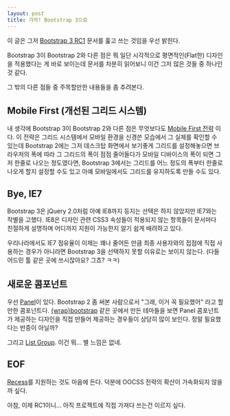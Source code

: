 ```yaml
---
layout: post
title: 가자! Bootstrap 3으로
---
```


이 글은 그저 [Bootstrap 3 RC1](http://getbootstrap.com/) 문서를 훑고 쓰는 것임을 우선 밝힌다.

Bootstrap 3이 Bootstrap 2와 다른 점은 뭐 일단 시각적으로 평면적인(Flat한) 디자인을 적용했다는 게 바로 보이는데 문서를 차분히 읽어보니 이건 그저 많은 것들 중 하나인 것 같다.

그 밖의 다른 점들 중 주목할만한 내용들을 좀 추려본다.

Mobile First (개선된 그리드 시스템)
--------------------------------------------

내 생각에 Bootstrap 3이 Bootstrap 2와 다른 점은 무엇보다도 [Mobile First 전략](http://getbootstrap.com/css/#overview-mobile) 이다. 이 전략은 그리드 시스템에서 모바일 환경을 신경쓴 모습에서 그 실체를 확인할 수 있는데 Bootstrap 2에는 그저 데스크탑 화면에서 보기좋게 그리드를 설정해놓으면 브라우저의 폭에 따라 그 그리드의 폭이 점점 줄어들다가 모바일 디바이스의 폭이 되면 그저 한줄로 나오는 정도였다면, Bootstrap 3에서는 그리드를 어느 정도의 폭부터 한줄로 나오게 할지 설정할 수도 있고 아예 모바일에서도 그리드를 유지하도록 만들 수도 있다.

Bye, IE7
-------------

Bootstrap 3은 jQuery 2.0처럼 아예 IE8까지 등지는 선택은 하지 않았지만 IE7와는 작별을 고했다. IE8은 디자인 관련 CSS3 속성들이 적용되지 않는 항목들이 문서마다 친절하게 설명하며 어디까지 지원이 가능한지 알기 쉽게 배려하고 있다.

우리나라에서도 IE7 점유율이 이제는 꽤나 줄어든 만큼 최종 사용자와의 접점에 직접 사용하는 경우가 아니라면 Bootstrap 3을 선택하지 못할 이유로는 보이지 않는다. (다들 어드민 툴 같은 곳에 쓰시잖아요? 그쵸? ㅋㅋ)

새로운 콤포넌트
----------------------

우선 [Panel](http://getbootstrap.com/components/#panels)이 있다. Bootstrap 2 좀 써본 사람으로서 "그래, 이거 꼭 필요했어" 라고 할만한 콤포넌트다. [{wrap}bootstrap](https://wrapbootstrap.com/) 같은 곳에서 만든 테마들을 보면 Panel 콤포넌트가 제공하는 디자인을 직접 만들어 제공하는 경우들이 상당히 많이 보인다. 정말 필요했다는 반증이 아닐까?

그리고 [List Group](http://getbootstrap.com/components/#list-group). 이건 뭐... 별 느낌은 없네.

EOF
------

[Recess](http://twitter.github.io/recess/)를 지원하는 것도 마음에 든다. 덕분에 OOCSS 전략의 확산이 가속화되지 않을까 싶다.

아참, 이제 RC1이니... 아직 프로젝트에 직접 가져다 쓰는건 이르지 싶다.
